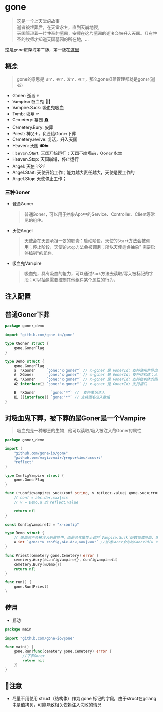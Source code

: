 # gone

> 这是一个上天堂的故事  
> 逝者被埋葬后，在天堂永生，直到天崩地裂。  
> 天国管理着一片神圣的墓园，安葬在这片墓园的逝者会被升入天国。只有神圣的牧师才知道天国墓园的所在地，...

这是gone框架的第二版，第一版在[这里](https://gitlab.openviewtech.com/gone/gone#gone)

## 概念

> gone的意思是 `走了，去了，没了，死了`，那么gone框架管理都就是goner(逝者)

- Goner: 逝者 💀
- Vampire: 吸血鬼 🧛🏻‍
- Vampire.Suck: 吸血鬼吸血
- Tomb: 坟墓 ⚰️
- Cemetery: 墓园 🪦
- Cemetery.Bury:  安葬
- Priest: 神父✝️，负责给Goner下葬
- Cemetery.revive: 复活，升入天国
- Heaven: 天国 🕊☁️
- Heaven.Start: 天国开始运行；天国不崩塌前，Goner 永生
- Heaven.Stop:  天国崩塌，停止运行
- Angel: 天使 𓆩♡𓆪
- Angel.Start: 天使开始工作；能力越大责任越大，天使是要工作的
- Angel.Stop: 天使停止工作；

### 三种Goner

- 普通Goner
  > 普通Goner，可以用于抽象App中的Service、Controller、Client等常见的组件。
- 天使Angel
  > 天使会在天国承担一定的职责：启动阶段，天使的`Start`方法会被调用；停止阶段，天使的`Stop`方法会被调用；所以天使适合抽象"
  需要启停控制"的组件。
- 吸血鬼Vampire
  > 吸血鬼，具有吸血的能力，可以通过`Suck`方法去读取/写入被标记的字段；可以抽象需要控制其他组件某个属性的行为。

## 注入配置

## 普通Goner下葬

```go
package goner_demo

import "github.com/gone-io/gone"

type XGoner struct {
	gone.GonerFlag
}

type Demo struct {
	gone.GonerFlag
	a  *XGoner     `gone:"x-goner"` // x-goner 是 GonerId; 支持使用非导出属性
	A  XGoner      `gone:"x-goner"` // x-goner 是 GonerId; 支持结构体；⚠️尽量不要这样使用，由于结构体是值拷贝，会导致不能深度复制的问题
	A1 *XGoner     `gone:"x-goner"` // x-goner 是 GonerId; 支持结构体的指针
	A2 interface{} `gone:"x-goner"` // x-goner 是 GonerId; 支持接口

	B  *XGoner       `gone:"*"` //  支持匿名注入
	B1 []interface{} `gone:"*"` // 支持匿名注入数组
}
```

## 对吸血鬼下葬，被下葬的是Goner是一个Vampire

> 吸血鬼是一种邪恶的生物，他可以读取/吸入被注入的Goner的属性

```go
package goner_demo

import (
	"github.com/gone-io/gone"
	"github.com/magiconair/properties/assert"
	"reflect"
)

type ConfigVampire struct {
	gone.GonerFlag
}

func (*ConfigVampire) Suck(conf string, v reflect.Value) gone.SuckError {
	// conf = abc.dex,xxx|xxx
	// v = Demo.a 的 reflect.Value

	return nil
}

const ConfigVampireId = "x-config"

type Demo struct {
	// 吸血鬼不会被注入到属性中，而是会在属性上调用`Vampire.Suck`函数完成吸血，吸血鬼可以读取、写入属性的值
	a int `gone:"x-config,abc.dex,xxx|xxx"` //普通Goner会忽略GonerId(x-config)后面的字符串`abc.dex,xxx|xxx`; 而吸血鬼会用来进行"吸血"
}

func Priest(cemetery gone.Cemetery) error {
	cemetery.Bury(&ConfigVampire{}, ConfigVampireId)
	cemetery.Bury(&Demo{})
	return nil
}

func run() {
	gone.Run(Priest)
}
```

## 使用

- 启动

```go
package main

import "github.com/gone-io/gone"

func main() {
	gone.Run(func(cemetery gone.Cemetery) error {
		//下葬Goner
		return nil
	})
}

```

## 📢注意

- 尽量不用使用 struct（结构体）作为 gone 标记的字段，由于struct在golang中是值拷贝，可能导致相关依赖注入失败的情况